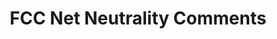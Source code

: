 ---
title: FCC Net Neutrality Comments
link: https://github.com/potterzot/fcc-net-neutrality-comments
thumbnail: /projects/fcc-net-neutrality-comments/fcc_nn.png
order: 30
---